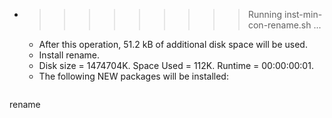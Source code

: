 * >>>>>>>>> Running inst-min-con-rename.sh ...
  * After this operation, 51.2 kB of additional disk space will be used.
  * Install rename.
  * Disk size = 1474704K. Space Used = 112K. Runtime = 00:00:00:01.
  * The following NEW packages will be installed:
  ```bash
rename
  ```
